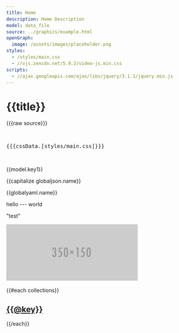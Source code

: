 ```yaml
---
title: Home
description: Home Description
model: data_file
source: ../graphics/example.html
openGraph: 
  image: /assets/images/placeholder.png
styles:
  - /styles/main.css
  - //vjs.zencdn.net/5.9.2/video-js.min.css
scripts:
  - //ajax.googleapis.com/ajax/libs/jquery/3.1.1/jquery.min.js
---
```


# {{title}}

{{{raw source}}}

<br>
<pre>
{{{cssData.[styles/main.css]}}}
</pre>
<br>

{{model.key1}}

{{capitalize globaljson.name}}

{{globalyaml.name}}

hello --- world

<p>"test"</p>

![alt text](/assets/images/placeholder.png "Title Text")

{{#each collections}}
  <h2><a href="/{{@key}}">{{@key}}</a></h2>
{{/each}}
